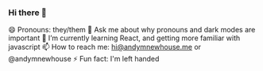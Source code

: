 <!--
**andymnewhouse/andymnewhouse** is a ✨ _special_ ✨ repository because its `README.md` (this file) appears on your GitHub profile.

Here are some ideas to get you started:

- 🔭 I’m currently working on ...
- 🌱 I’m currently learning ...
- 👯 I’m looking to collaborate on ...
- 🤔 I’m looking for help with ...
- 💬 Ask me about ...
- 📫 How to reach me: ...
- 😄 Pronouns: ...
- ⚡ Fun fact: ...
-->

### Hi there 👋

😄 Pronouns: they/them
💬 Ask me about why pronouns and dark modes are important
🌱 I’m currently learning React, and getting more familiar with javascript
📫 How to reach me: hi@andymnewhouse.me or @andymnewhouse
⚡ Fun fact: I'm left handed
